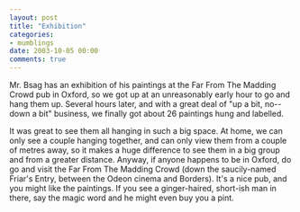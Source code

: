 ```yaml
---
layout: post
title: "Exhibition"
categories:
- mumblings
date: 2003-10-05 00:00
comments: true
---
```


<p>Mr. Bsag has an exhibition of his paintings at the Far From The Madding Crowd pub in Oxford, so we got up at an unreasonably early hour to go and hang them up. Several hours later, and with a great deal of "up a bit, no--down a bit" business, we finally got about 26 paintings hung and labelled.</p>

<p>It was great to see them all hanging in such a big space. At home, we can only see a couple hanging together, and can only view them from a couple of metres away, so it makes a huge difference to see them in a big group and from a greater distance. Anyway, if anyone happens to be in Oxford, do go and visit the Far From The Madding Crowd (down the saucily-named Friar's Entry, between the Odeon cinema and Borders). It's a nice pub, and you might like the paintings. If you see a ginger-haired, short-ish man in there, say the magic word and he might even buy you a pint.</p>


